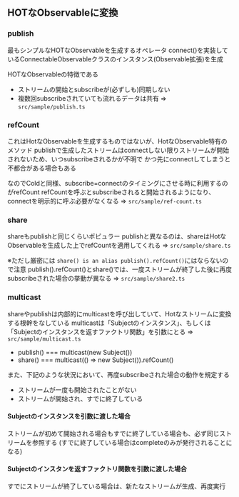 ## HOTなObservableに変換

### publish
最もシンプルなHOTなObservableを生成するオペレータ
connect()を実装しているConnectableObservableクラスのインスタンス(Observable拡張)を生成

HOTなObservableの特徴である
* ストリームの開始とsubscribeが(必ずしも)同期しない
* 複数回subscribeされていても流れるデータは共有
=> `src/sample/publish.ts`

### refCount
これはHotなObservableを生成するものではないが、HotなObservable特有のメソッド
publishで生成したストリームはconnectしない限りストリームが開始されないため、いつsubscribeされるかが不明で
かつ先にconnectしてしまうと不都合がある場合もある

なのでColdと同様、subscribe=connectのタイミングにさせる時に利用するのがrefCount
refCountを呼ぶとsubscribeされると開始されるようになり、connectを明示的に呼ぶ必要がなくなる
=> `src/sample/ref-count.ts`

### share
shareもpublishと同じくらいポピュラー
publishと異なるのは、shareはHotなObservableを生成した上でrefCountを適用してくれる
=> `src/sample/share.ts`

※ただし厳密には `share() is an alias publish().refCount()`にはならないので注意
publish().refCount()とshare()では、一度ストリームが終了した後に再度subscribeされた場合の挙動が異なる
=> `src/sample/share2.ts`

### multicast
shareやpublishは内部的にmulticastを呼び出していて、Hotなストリームに変換する根幹をなしている
multicastは「Subjectのインスタンス」、もしくは「Subjectのインスタンスを返すファクトリ関数」を引数にとる
=> `src/sample/multicast.ts`

* publish() === multicast(new Subject())
* share() === multicast(() => new Subject()).refCount()

また、下記のような状況において、再度subscribeされた場合の動作を規定する
* ストリームが一度も開始されたことがない
* ストリームが開始され、すでに終了している

#### Subjectのインスタンスを引数に渡した場合
ストリームが初めて開始される場合もすでに終了している場合も、必ず同じストリームを参照する
(すでに終了している場合はcompleteのみが発行されることになる)

#### Subjectのインスタンを返すファクトリ関数を引数に渡した場合
すでにストリームが終了している場合は、新たなストリームが生成、再度実行
